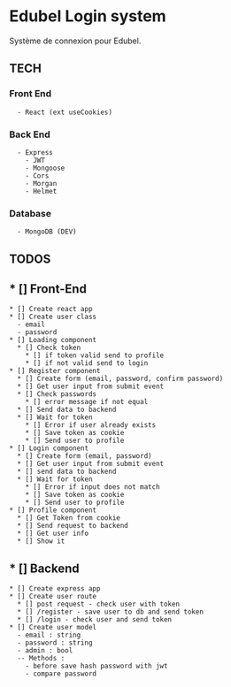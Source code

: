 # Edubel Login system

Système de connexion pour Edubel.

## TECH

### Front End

      - React (ext useCookies)

### Back End

      - Express
        - JWT
        - Mongoose
        - Cors
        - Morgan
        - Helmet

### Database

      - MongoDB (DEV)

## TODOS

## * [] Front-End

    * [] Create react app
    * [] Create user class
      - email
      - password
    * [] Loading component
      * [] Check token
        * [] if token valid send to profile
        * [] if not valid send to login
    * [] Register component
      * [] Create form (email, password, confirm password)
      * [] Get user input from submit event
      * [] Check passwords
        * [] error message if not equal
      * [] Send data to backend
      * [] Wait for token
        * [] Error if user already exists
        * [] Save token as cookie
        * [] Send user to profile
    * [] Login component
      * [] Create form (email, password)
      * [] Get user input from submit event
      * [] send data to backend
      * [] Wait for token
        * [] Error if input does not match
        * [] Save token as cookie
        * [] Send user to profile
    * [] Profile component
      * [] Get Token from cookie
      * [] Send request to backend
      * [] Get user info
      * [] Show it

## * []  Backend

    * [] Create express app
    * [] Create user route
      * [] post request - check user with token
      * [] /register - save user to db and send token
      * [] /login - check user and send token
    * [] Create user model
      - email : string
      - password : string
      - admin : bool
      -- Methods :
        - before save hash password with jwt
        - compare password
